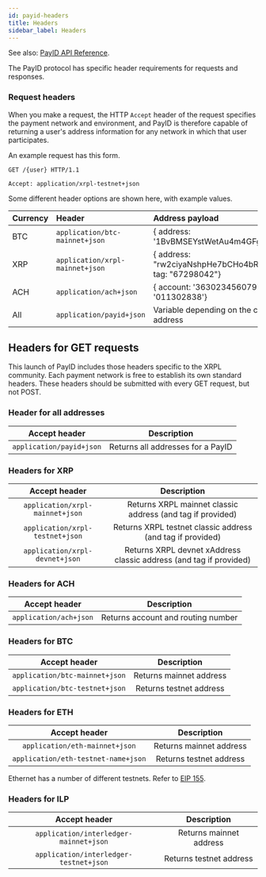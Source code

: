 ```yaml
---
id: payid-headers
title: Headers
sidebar_label: Headers
---
```


See also: [PayID API Reference](https://api.payid.org).

The PayID protocol has specific header requirements for requests and responses.

### Request headers

When you make a request, the HTTP `Accept` header of the request specifies the payment network and environment, and PayID is therefore capable of returning a user's address information for any network in which that user participates.

An example request has this form.

```HTTP
GET /{user} HTTP/1.1

Accept: application/xrpl-testnet+json
```

Some different header options are shown here, with example values.

| Currency | Header                          | Address payload                                                   |
| :------- | :------------------------------ | :---------------------------------------------------------------- |
| BTC      | `application/btc-mainnet+json`  | { address: '1BvBMSEYstWetAu4m4GFg7xJaNVN2' }                      |
| XRP      | `application/xrpl-mainnet+json` | { address: "rw2ciyaNshpHe7bCHo4bRWq6pqqynnWKQg", tag: "67298042"} |
| ACH      | `application/ach+json`          | { account: '363023456079',routing: '011302838'}                   |
| All      | `application/payid+json`        | Variable depending on the contents of each address                |

## Headers for GET requests

This launch of PayID includes those headers specific to the XRPL community. Each payment network is free to establish its own standard headers. These headers should be submitted with every GET request, but not POST.

### Header for all addresses

|      Accept header       |            Description            |
| :----------------------: | :-------------------------------: |
| `application/payid+json` | Returns all addresses for a PayID |

### Headers for XRP

|          Accept header          |                            Description                             |
| :-----------------------------: | :----------------------------------------------------------------: |
| `application/xrpl-mainnet+json` |     Returns XRPL mainnet classic address (and tag if provided)     |
| `application/xrpl-testnet+json` |     Returns XRPL testnet classic address (and tag if provided)     |
| `application/xrpl-devnet+json`  | Returns XRPL devnet xAddress classic address (and tag if provided) |

### Headers for ACH

|     Accept header      |            Description             |
| :--------------------: | :--------------------------------: |
| `application/ach+json` | Returns account and routing number |

### Headers for BTC

|         Accept header          |       Description       |
| :----------------------------: | :---------------------: |
| `application/btc-mainnet+json` | Returns mainnet address |
| `application/btc-testnet+json` | Returns testnet address |

### Headers for ETH

|            Accept header            |       Description       |
| :---------------------------------: | :---------------------: |
|   `application/eth-mainnet+json`    | Returns mainnet address |
| `application/eth-testnet-name+json` | Returns testnet address |

Ethernet has a number of different testnets. Refer to <a href="https://github.com/ethereum/EIPs/blob/master/EIPS/eip-155.md">EIP 155</a>.

### Headers for ILP

|             Accept header              |       Description       |
| :------------------------------------: | :---------------------: |
| `application/interledger-mainnet+json` | Returns mainnet address |
| `application/interledger-testnet+json` | Returns testnet address |
